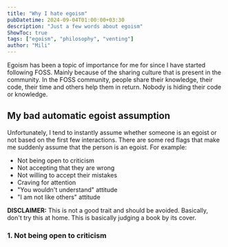 ```yaml
---
title: "Why I hate egoism"
pubDatetime: 2024-09-04T01:00:00+03:30
description: "Just a few words about egoism"
ShowToc: true
tags: ["egoism", "philosophy", "venting"]
author: "Mili"
---
```


Egoism has been a topic of importance for me for since I have started following
FOSS. Mainly because of the sharing culture that is present in the community.
In the FOSS community, people share their knowledge, their code, their time and
others help them in return. Nobody is hiding their code or knowledge.

## My bad automatic egoist assumption

Unfortunately, I tend to instantly assume whether someone is an egoist or not based
on the first few interactions. There are some red flags that make me suddenly assume
that the person is an egoist. For example:

- Not being open to criticism
- Not accepting that they are wrong
- Not willing to accept their mistakes
- Craving for attention
- "You wouldn't understand" attitude
- "I am not like others" attitude

**DISCLAIMER:** This is not a good trait and should be avoided. Basically, don't try
this at home. This is basically judging a book by its cover.

### 1. Not being open to criticism
